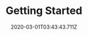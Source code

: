 ---
templateKey: blog-post
featuredpost: false
date: 2020-03-01T03:43:43.711Z
featuredimage: /img/quest_bg6.png
imgBg: quest_bg6
title: Getting Started
description: If you want to become a farmer you have to start with the basics. Use your hoe to till the soil then use a seed packet on the tilled soil to sow a crop. Water every day until the crop is ready for harvest.
reward: 100'
tags:
  - Package in room at start Cultivate and harvest a parsnip
---